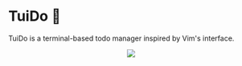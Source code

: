 # TuiDo 📝
TuiDo is a terminal-based todo manager inspired by Vim's interface. 

</p><p align="center">
  <img src="image/presentation.png">
    <img src="https://img.shields.io/badge/release-v0.0.1-green" alt=""/> <img src="https://img.shields.io/badge/license-GPLv3-blue" alt=""/> <img src="https://img.shields.io/badge/written in-python-red" alt=""/> <a href="https://scrutinizer-ci.com/g/NullPulse/osinttube/"><img src="https://img.shields.io/badge/Code quality-10.00-lightgreen" alt=""/></a> 

</p>
<br>
